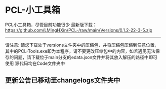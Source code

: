 # PCL-小工具箱
PCL小工具箱，尽管目前功能很少
最新版下载：https://github.com/LMingHXin/PCL-/raw/main/Versions/0.1.2-22-3-5.zip

---

请注意:
请您下载处于versions文件夹中的压缩包，并将压缩包压缩到任意位置，其中的PCL-Tools.exe即为本程序，请不要更改压缩包中的内容，如若遇见无法保存的问题，请下载位于main分支的edata.json文件并将其放入解压的路径中即可使用
源代码均在Code文件夹中

## 更新公告已移动至changelogs文件夹中
